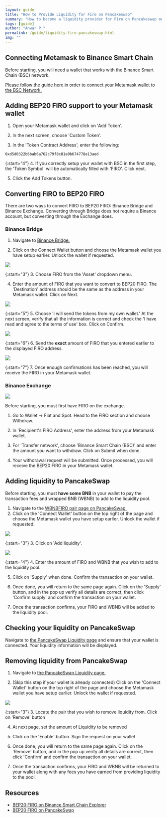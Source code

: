 ```yaml
---
layout: guide
title: "How to Provide Liquidity for Firo on Pancakeswap"
summary: "How to become a liquidity provider for Firo on Pancakeswap on Binance Smart Chain (BSC)"
tags: [guide]
author: "Anwar P."
permalink: /guide/liquidity-firo-pancakeswap.html
img: ""
---
```

## Connecting Metamask to Binance Smart Chain

Before starting, you will need a wallet that works with the Binance Smart Chain (BSC) network. 

[Please follow the guide here in order to connect your Metamask wallet to the BSC Network.](https://docs.binance.org/smart-chain/wallet/metamask.html)

## Adding BEP20 FIRO support to your Metamask wallet

1. Open your Metamask wallet and click on 'Add Token'.

2. In the next screen, choose 'Custom Token'. 

3. In the 'Token Contract Address', enter the following:

`0xd5d0322b6bab6a762c79f8c81a0b674778e13aed`

{:start="4"}
4. If you correctly setup your wallet with BSC in the first step, the 'Token Symbol' will be automatically filled with 'FIRO'. Click next.

5. Click the Add Tokens button.

## Converting FIRO to BEP20 FIRO

There are two ways to convert FIRO to BEP20 FIRO: Binance Bridge and Binance Exchange. Converting through Bridge does not require a Binance account, but converting through the Exchange does.

### Binance Bridge

1. Navigate to [Binance Bridge.](https://www.binance.org/en/bridge)

2. Click on the Connect Wallet button and choose the Metamask wallet you have setup earlier. Unlock the wallet if requested.

![](/guide/assets/liquidity-provider-firo-bnb/bridge_01.png)

{:start="3"}
3. Choose FIRO from the 'Asset' dropdown menu.

4. Enter the amount of FIRO that you want to convert to BEP20 FIRO. The 'Destination' address should be the same as the address in your Metamask wallet. Click on Next.

![](/guide/assets/liquidity-provider-firo-bnb/bridge_02.png)

{:start="5"}
5. Choose 'I will send the tokens from my own wallet.' At the next screen, verify that all the information is correct and check the 'I have read and agree to the terms of use' box. Click on Confirm.

![](/guide/assets/liquidity-provider-firo-bnb/bridge_03.png)

{:start="6"}
6. Send the **exact** amount of FIRO that you entered earlier to the displayed FIRO address.

![](/guide/assets/liquidity-provider-firo-bnb/bridge_04.png)

{:start="7"}
7. Once enough confirmations has been reached, you will receive the FIRO in your Metamask wallet.

### Binance Exchange

![](/guide/assets/liquidity-provider-firo-bnb/exchange_withdraw.png)

Before starting, you must first have FIRO on the exchange.

1. Go to Wallet -> Fiat and Spot. Head to the FIRO section and choose Withdraw.

2. In 'Recipient's FIRO Address', enter the address from your Metamask wallet.

3. For 'Transfer network', choose 'Binance Smart Chain (BSC)' and enter the amount you want to withdraw. Click on Submit when done.

4. Your withdrawal request will be submitted. Once processed, you will receive the BEP20 FIRO in your Metamask wallet.

## Adding liquidity to PancakeSwap

Before starting, you must **have some BNB** in your wallet to pay the transaction fees and wrapped BNB (WBNB) to add to the liquidity pool.

1. Navigate to the [WBNBFIRO pair page on PancakeSwap.](https://pancakeswap.finance/info/pool/0xd4de573f4af499b28ac387fac607f1bb819eca10)
2. Click on the 'Connect Wallet' button on the top right of the page and choose the Metamask wallet you have setup earlier. Unlock the wallet if requested.

  ![](/guide/assets/liquidity-provider-firo-bnb/wbnbfiro_pair.png)

{:start="3"}
3. Click on 'Add liquidity'.

  ![](/guide/assets/liquidity-provider-firo-bnb/wbnbfiro_add_lp.png)

{:start="4"}
4. Enter the amount of FIRO and WBNB that you wish to add to the liquidity pool.

5. Click on 'Supply' when done. Confirm the transaction on your wallet.

6. Once done, you will return to the same page again. Click on the 'Supply' button, and in the pop up verify all details are correct, then click 'Confirm supply' and confirm the transaction on your wallet.

7. Once the transaction confirms, your FIRO and WBNB will be added to the liquidity pool.

## Checking your liquidity on PancakeSwap

Navigate to [the PancakeSwap Liquidity page](https://pancakeswap.finance/liquidity) and ensure that your wallet is connected. Your liquidity information will be displayed.

## Removing liquidity from PancakeSwap

1. Navigate to [the PancakeSwap Liquidity page.](https://pancakeswap.finance/liquidity)

2. (Skip this step if your wallet is already connected) Click on the 'Connect Wallet' button on the top right of the page and choose the Metamask wallet you have setup earlier. Unlock the wallet if requested.

![](/guide/assets/liquidity-provider-firo-bnb/wbnbfiro_remove_lp.png)

{:start="3"}
3. Locate the pair that you wish to remove liquidity from. Click on 'Remove' button

4. At next page, set the amount of Liquidity to be removed

5. Click on the 'Enable' button. Sign the request on your wallet

6. Once done, you will return to the same page again. Click on the 'Remove' button, and in the pop up verify all details are correct, then click 'Confirm' and confirm the transaction on your wallet.

7. Once the transaction confirms, your FIRO and WBNB will be returned to your wallet along with any fees you have earned from providing liquidity to the pool.

## Resources

* [BEP20 FIRO on Binance Smart Chain Explorer](https://bscscan.com/token/0xd5d0322b6bab6a762c79f8c81a0b674778e13aed)
* [BEP20 FIRO on PancakeSwap](https://pancakeswap.finance/info/tokens/0xd5d0322b6bab6a762c79f8c81a0b674778e13aed)
